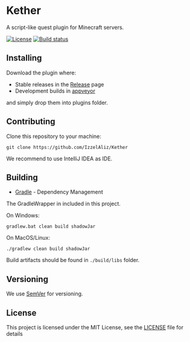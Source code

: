 # Kether

A script-like quest plugin for Minecraft servers.

[![License](http://img.shields.io/:license-mit-blue.svg?style=flat-square)](http://badges.mit-license.org) [![Build status](https://img.shields.io/appveyor/build/IzzelAliz/kether?style=flat-square)](https://ci.appveyor.com/project/IzzelAliz/kether)

## Installing

Download the plugin where:

* Stable releases in the [Release](https://github.com/IzzelAliz/Kether/releases) page
* Development builds in [appveyor](https://ci.appveyor.com/project/IzzelAliz/kether/build/artifacts)

and simply drop them into plugins folder.

## Contributing

Clone this repository to your machine:

```
git clone https://github.com/IzzelAliz/Kether
```

We recommend to use IntelliJ IDEA as IDE.

## Building

* [Gradle](https://gradle.org/) - Dependency Management

The GradleWrapper in included in this project.

On Windows:

```
gradlew.bat clean build shadowJar
```

On MacOS/Linux:

```
./gradlew clean build shadowJar
```

Build artifacts should be found in `./build/libs` folder.

## Versioning

We use [SemVer](http://semver.org/) for versioning.

## License

This project is licensed under the MIT License, see the [LICENSE](LICENSE) file for details
